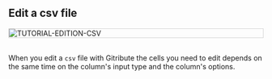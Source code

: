 
## Edit a csv file

<div style="border: thin solid lightgrey;">
  <img
    alt="TUTORIAL-EDITION-CSV"
    src="https://raw.githubusercontent.com/multi-coop/gitribute-documentation-content/main/images/tutorial/edition-edit-csv.png"
    />
</div>

<br>

When you edit a `csv` file with Gitribute the cells you need to edit depends on the same time on the column's input type and the column's options.
